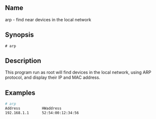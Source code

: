 ## Name

arp - find near devices in the local network

## Synopsis

```**sh
# arp
```

## Description

This program run as root will find devices in the local network, using ARP protocol, and display their IP and MAC address.

## Examples

```sh
# arp
Address          HWaddress
192.168.1.1      52:54:00:12:34:56
```
